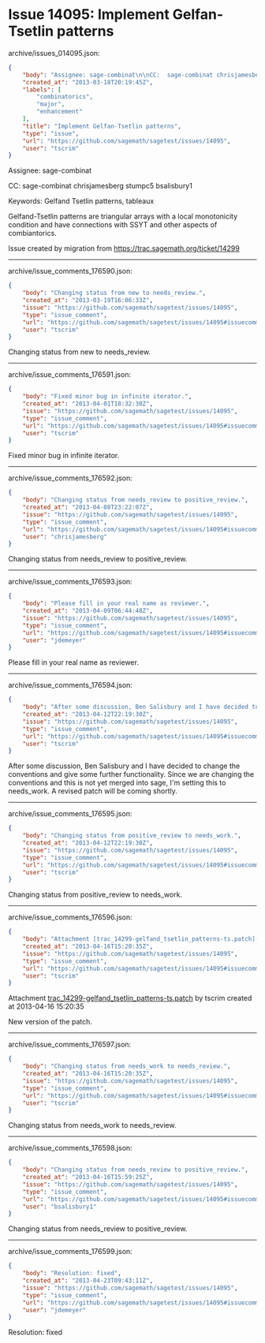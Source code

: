 # Issue 14095: Implement Gelfan-Tsetlin patterns

archive/issues_014095.json:
```json
{
    "body": "Assignee: sage-combinat\n\nCC:  sage-combinat chrisjamesberg stumpc5 bsalisbury1\n\nKeywords: Gelfand Tsetlin patterns, tableaux\n\nGelfand-Tsetlin patterns are triangular arrays with a local monotonicity condition and have connections with SSYT and other aspects of combiantorics.\n\nIssue created by migration from https://trac.sagemath.org/ticket/14299\n\n",
    "created_at": "2013-03-18T20:19:45Z",
    "labels": [
        "combinatorics",
        "major",
        "enhancement"
    ],
    "title": "Implement Gelfan-Tsetlin patterns",
    "type": "issue",
    "url": "https://github.com/sagemath/sagetest/issues/14095",
    "user": "tscrim"
}
```
Assignee: sage-combinat

CC:  sage-combinat chrisjamesberg stumpc5 bsalisbury1

Keywords: Gelfand Tsetlin patterns, tableaux

Gelfand-Tsetlin patterns are triangular arrays with a local monotonicity condition and have connections with SSYT and other aspects of combiantorics.

Issue created by migration from https://trac.sagemath.org/ticket/14299





---

archive/issue_comments_176590.json:
```json
{
    "body": "Changing status from new to needs_review.",
    "created_at": "2013-03-19T16:06:33Z",
    "issue": "https://github.com/sagemath/sagetest/issues/14095",
    "type": "issue_comment",
    "url": "https://github.com/sagemath/sagetest/issues/14095#issuecomment-176590",
    "user": "tscrim"
}
```

Changing status from new to needs_review.



---

archive/issue_comments_176591.json:
```json
{
    "body": "Fixed minor bug in infinite iterator.",
    "created_at": "2013-04-01T18:32:30Z",
    "issue": "https://github.com/sagemath/sagetest/issues/14095",
    "type": "issue_comment",
    "url": "https://github.com/sagemath/sagetest/issues/14095#issuecomment-176591",
    "user": "tscrim"
}
```

Fixed minor bug in infinite iterator.



---

archive/issue_comments_176592.json:
```json
{
    "body": "Changing status from needs_review to positive_review.",
    "created_at": "2013-04-08T23:22:07Z",
    "issue": "https://github.com/sagemath/sagetest/issues/14095",
    "type": "issue_comment",
    "url": "https://github.com/sagemath/sagetest/issues/14095#issuecomment-176592",
    "user": "chrisjamesberg"
}
```

Changing status from needs_review to positive_review.



---

archive/issue_comments_176593.json:
```json
{
    "body": "Please fill in your real name as reviewer.",
    "created_at": "2013-04-09T06:44:48Z",
    "issue": "https://github.com/sagemath/sagetest/issues/14095",
    "type": "issue_comment",
    "url": "https://github.com/sagemath/sagetest/issues/14095#issuecomment-176593",
    "user": "jdemeyer"
}
```

Please fill in your real name as reviewer.



---

archive/issue_comments_176594.json:
```json
{
    "body": "After some discussion, Ben Salisbury and I have decided to change the conventions and give some further functionality. Since we are changing the conventions and this is not yet merged into sage, I'm setting this to needs_work. A revised patch will be coming shortly.",
    "created_at": "2013-04-12T22:19:30Z",
    "issue": "https://github.com/sagemath/sagetest/issues/14095",
    "type": "issue_comment",
    "url": "https://github.com/sagemath/sagetest/issues/14095#issuecomment-176594",
    "user": "tscrim"
}
```

After some discussion, Ben Salisbury and I have decided to change the conventions and give some further functionality. Since we are changing the conventions and this is not yet merged into sage, I'm setting this to needs_work. A revised patch will be coming shortly.



---

archive/issue_comments_176595.json:
```json
{
    "body": "Changing status from positive_review to needs_work.",
    "created_at": "2013-04-12T22:19:30Z",
    "issue": "https://github.com/sagemath/sagetest/issues/14095",
    "type": "issue_comment",
    "url": "https://github.com/sagemath/sagetest/issues/14095#issuecomment-176595",
    "user": "tscrim"
}
```

Changing status from positive_review to needs_work.



---

archive/issue_comments_176596.json:
```json
{
    "body": "Attachment [trac_14299-gelfand_tsetlin_patterns-ts.patch](tarball://root/attachments/some-uuid/ticket14299/trac_14299-gelfand_tsetlin_patterns-ts.patch) by tscrim created at 2013-04-16 15:20:35\n\nNew version of the patch.",
    "created_at": "2013-04-16T15:20:35Z",
    "issue": "https://github.com/sagemath/sagetest/issues/14095",
    "type": "issue_comment",
    "url": "https://github.com/sagemath/sagetest/issues/14095#issuecomment-176596",
    "user": "tscrim"
}
```

Attachment [trac_14299-gelfand_tsetlin_patterns-ts.patch](tarball://root/attachments/some-uuid/ticket14299/trac_14299-gelfand_tsetlin_patterns-ts.patch) by tscrim created at 2013-04-16 15:20:35

New version of the patch.



---

archive/issue_comments_176597.json:
```json
{
    "body": "Changing status from needs_work to needs_review.",
    "created_at": "2013-04-16T15:20:35Z",
    "issue": "https://github.com/sagemath/sagetest/issues/14095",
    "type": "issue_comment",
    "url": "https://github.com/sagemath/sagetest/issues/14095#issuecomment-176597",
    "user": "tscrim"
}
```

Changing status from needs_work to needs_review.



---

archive/issue_comments_176598.json:
```json
{
    "body": "Changing status from needs_review to positive_review.",
    "created_at": "2013-04-16T15:59:25Z",
    "issue": "https://github.com/sagemath/sagetest/issues/14095",
    "type": "issue_comment",
    "url": "https://github.com/sagemath/sagetest/issues/14095#issuecomment-176598",
    "user": "bsalisbury1"
}
```

Changing status from needs_review to positive_review.



---

archive/issue_comments_176599.json:
```json
{
    "body": "Resolution: fixed",
    "created_at": "2013-04-23T09:43:11Z",
    "issue": "https://github.com/sagemath/sagetest/issues/14095",
    "type": "issue_comment",
    "url": "https://github.com/sagemath/sagetest/issues/14095#issuecomment-176599",
    "user": "jdemeyer"
}
```

Resolution: fixed
